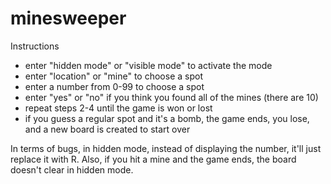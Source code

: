 # minesweeper
Instructions
- enter "hidden mode" or "visible mode" to activate the mode
- enter "location" or "mine" to choose a spot
- enter a number from 0-99 to choose a spot
- enter "yes" or "no" if you think you found all of the mines (there are 10)
- repeat steps 2-4 until the game is won or lost
- if you guess a regular spot and it's a bomb, the game ends, you lose, and a new board is created to start over

In terms of bugs, in hidden mode, instead of displaying the number, it'll just replace it with R. Also, if you hit a mine and the game ends, the board doesn't clear in hidden mode.
